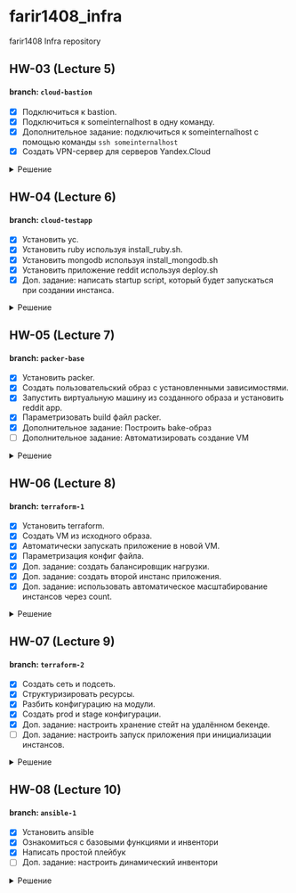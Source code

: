 # farir1408_infra
farir1408 Infra repository

## HW-03 (Lecture 5)
#### branch: `cloud-bastion`
- [X] Подключиться к bastion.
- [X] Подключиться к someinternalhost в одну команду.
- [X] Дополнительное задание: подключиться к someinternalhost с помощью команды `ssh someinternalhost`
- [X] Создать VPN-сервер для серверов Yandex.Cloud

<details><summary>Решение</summary>

* Подключение к bastion.
```editorconfig
bastion_IP = 84.201.128.185
someinternalhost_IP = 10.128.0.31
```

* Упрощаем подключение к bastion:
  В ~/.ssh/config внести:
```editorconfig
Host bastion
  Hostname 84.201.128.185
  User appuser
  IdentityFile ~/.ssh/otus_devops
```

#### В результате к bastion host можно подключиться с помощью команды: `ssh bastion`

* Подключение к someinternalhost в одну команду - `ssh someinternalhost`
  В ~/.ssh/config добавить:
```editorconfig
Host someinternalhost
  Hostname 10.128.0.31
  User appuser
  ProxyCommand ssh -W %h:%p bastion
  IdentityFile ~/.ssh/otus_devops
```

#### В результате к someinternalhost host можно подключиться с помощью команды: `ssh someinternalhost`

* Создать VPN-сервер для серверов Yandex.Cloud

Установить утилиту pritunl:
```editorconfig
cat <<EOF> setupvpn.sh
#!/bin/bash
sudo tee /etc/apt/sources.list.d/mongodb-org-4.0.list << EOF
deb https://repo.mongodb.org/apt/ubuntu bionic/mongodb-org/4.0 multiverse
EOF
sudo tee /etc/apt/sources.list.d/pritunl.list << EOF
deb http://repo.pritunl.com/stable/apt bionic main
EOF
sudo apt-key adv --keyserver hkp://keyserver.ubuntu.com --recv 9DA31620334BD75D9DCB49F368818C72E52529D4
sudo apt-key adv --keyserver hkp://keyserver.ubuntu.com --recv 7568D9BB55FF9E5287D586017AE645C0CF8E292A
sudo apt-get update && sudo apt-get install iptables
sudo apt-get --assume-yes install pritunl mongodb-server
sudo systemctl start pritunl mongodb
sudo systemctl enable pritunl mongodb
EOF
```

Запустить скрипт:
```editorconfig
sudo bash setupvpn.sh
```

Открыть в браузере веб-интерфейс pritunl `https://<адрес bastion VM>/setup`

Сгенерировать ключ для доступа к веб-интерфейсу:
```editorconfig
sudo pritunl setup-key
```

Сгенерировать пользователя для доступа к веб-интерфейсу:
```editorconfig
sudo pritunl default-password
```

Создать пользователя:
```editorconfig
username: test
PIN: 6214157507237678334670591556762
```

Настроить сервер и сохранить конфигурацию для подключения vpn.

</details>

## HW-04 (Lecture 6)
#### branch: `cloud-testapp`
- [X] Установить yc.
- [X] Установить ruby используя install_ruby.sh.
- [X] Установить mongodb используя install_mongodb.sh
- [X] Установить приложение reddit используя deploy.sh
- [X] Доп. задание: написать startup script, который будет запускаться при создании инстанса.

<details><summary>Решение</summary>

* Для установки [yandex cli](https://cloud.yandex.ru/docs/cli/operations/install-cli) выполнить команду:
```editorconfig
curl https://storage.yandexcloud.net/yandexcloud-yc/install.sh | bash
```

* Для дальнейшей работы необходимо [создать профиль](https://cloud.yandex.ru/docs/cli/operations/profile/profile-create).

* Проверить настройки профиля:
```editorconfig
yc config profile get <имя профиля>
```

#### В результате будет установлена утилита yc

* Создать виртуальную машину используя yandex cli (yc)
  В терминале выполнить команду:
```editorconfig
yc compute instance create \
  --name reddit-app \
  --hostname reddit-app \
  --memory=4 \
  --create-boot-disk image-folder-id=standard-images,image-family=ubuntu-1604-lts,size=10GB \
  --network-interface subnet-name=default-ru-central1-a,nat-ip-version=ipv4 \
  --metadata serial-port-enable=1 \
  --ssh-key ~/.ssh/otus_devops.pub
```

* Список команд для работы:
```editorconfig
yc compute instance list
yc compute instance create
yc compute instance delete
yc compute instance get
yc compute instance start/stop
```

#### В результате будет создана виртуальная машина с ubuntu16.04 `ssh yc-user@217.28.228.11`

* Подключение к созданной виртуальной машине.
```editorconfig
testapp_IP = 217.28.228.11
testapp_port = 9292
```

* Установить ruby, содержимое файла install_ruby.sh:
```editorconfig
#!/bin/bash

sudo apt update && sudo apt install -y ruby-full ruby-bundler build-essential
echo "ruby version is:"
ruby -v
echo "bundler version is:"
bundler -v
```

* Установить mongodb, содержимое файла install_mongodb.sh:
```editorconfig
#!/bin/bash

wget -qO - https://www.mongodb.org/static/pgp/server-4.2.asc | sudo apt-key add -
echo "deb [ arch=amd64,arm64 ] https://repo.mongodb.org/apt/ubuntu xenial/mongodb-org/4.2 multiverse" | sudo tee /etc/apt/sources.list.d/mongodb-org-4.2.list

sudo apt-get install -y apt-transport-https ca-certificates
sudo apt-get --assume-yes update
sudo apt-get --assume-yes install mongodb-org

sudo systemctl start mongod
sudo systemctl enable mongod

echo "MongoDB status is:"
sudo systemctl status mongod
```

* Установить приложение reddit, содержимое файла deploy.sh:
```editorconfig
#!/bin/bash

sudo apt-get install git
git clone -b monolith https://github.com/express42/reddit.git
cd reddit && bundle install

puma -d
```

* Все скрипты перед запуском необходимо сделать исполняемыми:
```editorconfig
$ sudo chmod +x *.sh
$ sudo bash install_ruby.sh
$ sudo bash install_mongodb.sh
$ sudo bash deploy.sh
```

#### В результате по адресу 217.28.228.11:9292 будет запущен веб-сервис reddit.

* написать startup script, который будет запускаться при создании инстанса.

Содержимое файла `metadata.yaml`

```editorconfig
#cloud-config
users:
  - default
  - name: yc-user
    shell: /bin/bash
    sudo: ['ALL=(ALL) NOPASSWD:ALL']
    ssh-authorized-keys:
      - ssh-rsa AAAAB3NzaC1yc2EAAAADAQABAAABAQDZkfDN3hmAb3nIx0JHuMNBtVBa7YTO5bY7NavHTpUX0uP5/ncTGvcBKhPs+ftI0yvOGgj7oALRasKMf8E4A7JnyAKqUpB0hJcTkMtQnHDHntuvgUo7LqCol5r7XBt6BfIHfVToRpJb65qGo25jHqYYa1VvgkGL0c/GwqvGO7k/TvRdVznT55sDvh7X63pe4z3U8QDI4aiwon20FL+FktdJf1se/kJJxSzUcG+k7b/kD64Jw2JTgK8Vy2K+CDDfnYwO8Wkf00GKsfgsCUHUZSDb+sC54ufR7ihzBbBIRZ2WoUXGLiGrso+z2K/QJtJQ5KijnFT/zdLu8tiupK07RPWD ovvenger@MSK-C02DC08BMD6R.local

runcmd:
  - wget -qO - https://www.mongodb.org/static/pgp/server-4.2.asc | sudo apt-key add -
  - echo "deb [ arch=amd64,arm64 ] https://repo.mongodb.org/apt/ubuntu xenial/mongodb-org/4.2 multiverse" | sudo tee /etc/apt/sources.list.d/mongodb-org-4.2.list

  - sudo apt-get install -y apt-transport-https ca-certificates
  - sudo apt-get --assume-yes update

  - sudo apt install -y ruby-full ruby-bundler build-essential mongodb-org git
  - sudo systemctl start mongod
  - sudo systemctl enable mongod

  - git clone -b monolith https://github.com/express42/reddit.git
  - cd reddit && bundle install
  - puma -d
```

* Создать виртуальную машину, используя файл metadata.yaml:
```editorconfig
yc compute instance create \
  --name reddit-app \
  --hostname reddit-app \
  --memory=4 \
  --create-boot-disk image-folder-id=standard-images,image-family=ubuntu-1604-lts,size=10GB \
  --network-interface subnet-name=default-ru-central1-a,nat-ip-version=ipv4 \
  --metadata serial-port-enable=1 \
  --metadata-from-file user-data=metadata.yaml
```

</details>

## HW-05 (Lecture 7)
#### branch: `packer-base`
- [X] Установить packer.
- [X] Создать пользовательский образ с установленными зависимостями.
- [X] Запустить виртуальную машину из созданного образа и установить reddit app.
- [X] Параметризовать build файл packer.
- [X] Дополнительное задание: Построить bake-образ
- [ ] Дополнительное задание: Автоматизировать создание VM

<details><summary>Решение</summary>

#### Установить packer

* Установить [packer](https://www.packer.io/downloads)
```editorconfig
packer -v
1.7.3
```

* Получить folder-id с помощью команды: `yc config list`

* Создать сервисный аккаунт
```editorconfig
SVC_ACCT="<придумайте имя>"
FOLDER_ID="<замените на собственный>"
yc iam service-account create --name $SVC_ACCT --folder-id $FOLDER_ID
```

* Выдать права сервисному аккаунту
```editorconfig
ACCT_ID=$(yc iam service-account get $SVC_ACCT | \
    grep ^id | \
    awk '{print $2}')
yc resource-manager folder add-access-binding --id $FOLDER_ID \
    --role editor \
    --service-account-id $ACCT_ID
```

* Создать key file для сервисного аккаунта
```editorconfig
yc iam key create --service-account-id $ACCT_ID --output <вставьте свой путь>/key.json
```

#### Создать пользовательский образ с установленными зависимостями

* Создать build файл для packer
```json
{
    "builders": [
        {
            "type": "yandex",
            "service_account_key_file": "key.json.example",
            "folder_id": "some-folder-id",
	        "zone": "ru-central1-a",
	        "subnet_id": "some-subnet-id",
	        "use_ipv4_nat": true,
            "source_image_family": "ubuntu-1604-lts",
            "image_name": "reddit-base-{{timestamp}}",
            "image_family": "reddit-base",
            "ssh_username": "ubuntu",
            "platform_id": "standard-v1"
        }
    ],
    "provisioners": [
        {
            "type": "shell",
            "script": "scripts/install_ruby.sh",
            "execute_command": "sudo {{.Path}}"
        },
        {
            "type": "shell",
            "script": "scripts/install_mongodb.sh",
            "execute_command": "sudo {{.Path}}"
        }
    ]
}
```

* Выполнить проверку синтаксиса
```editorconfig
packer validate ./ubuntu.json
```

* Собрать образ с помощью packer
```editorconfig
packer build ./ubuntu.json
```

#### Запустить виртуальную машину из созданного образа и установить reddit app

* Получить id созданного образа:
```editorconfig
yc compute image list
+----------------------+------------------------+-------------+----------------------+--------+
|          ID          |          NAME          |   FAMILY    |     PRODUCT IDS      | STATUS |
+----------------------+------------------------+-------------+----------------------+--------+
| fd8jdb89uu7ord4urmvb | reddit-base-1625578780 | reddit-base | f2el9g14ih63bjul3ed3 | READY  |
+----------------------+------------------------+-------------+----------------------+--------+
```

* Создать VM из образа:
```editorconfig
yc compute instance create \
  --name reddit-packer-app \
  --hostname reddit-packer-app \
  --memory=4 \
  --create-boot-disk image-id=fd8jdb89uu7ord4urmvb,size=10GB \
  --network-interface subnet-name=default-ru-central1-a,nat-ip-version=ipv4 \
  --metadata serial-port-enable=1 \
  --ssh-key ~/.ssh/otus_devops.pub
```

* Запустить reddit app, выполнить следующие команды в консоли VM
```editorconfig
sudo apt-get update
sudo apt-get install -y git
git clone -b monolith https://github.com/express42/reddit.git
cd reddit && bundle install
puma -d
```

* Проверить запущенное приложение в браузере
`http://vm-publick-ip:9292/`

#### Параметризовать build файл packer

* Создать файл с переменными variables.json
```json
{
    "account_key_path": "key.json.example",
    "folder_id": "some-folder-id",
    "image": "ubuntu-1604-lts",
    "subnet_id": "some-subnet-id"
}
```

* Добавить переменные в packer build файл
```json
{
    "builders": [
        {
            "type": "yandex",
            "service_account_key_file": "{{user `account_key_path`}}",
            "folder_id": "{{user `folder_id`}}",
	        "zone": "ru-central1-a",
	        "subnet_id": "{{user `subnet_id`}}",
	        "use_ipv4_nat": true,
            "source_image_family": "{{user `image`}}",
            "image_name": "reddit-base-{{timestamp}}",
            "image_family": "reddit-base",
            "ssh_username": "ubuntu",
            "platform_id": "standard-v1"
        }
    ],
    "provisioners": [
        {
            "type": "shell",
            "script": "scripts/install_ruby.sh",
            "execute_command": "sudo {{.Path}}"
        },
        {
            "type": "shell",
            "script": "scripts/install_mongodb.sh",
            "execute_command": "sudo {{.Path}}"
        }
    ]
}
```

#### Построить bake-образ

Содержимое файла immutable.json
```json
{
    "builders": [
        {
            "type": "yandex",
            "service_account_key_file": "{{user `account_key_path`}}",
            "folder_id": "{{user `folder_id`}}",
	        "zone": "ru-central1-a",
	        "subnet_id": "{{user `subnet_id`}}",
	        "use_ipv4_nat": true,
            "source_image_family": "{{user `image`}}",
            "image_name": "reddit-full-{{timestamp}}",
            "image_family": "reddit-full",
            "ssh_username": "ubuntu",
            "platform_id": "standard-v1"
        }
    ],
    "provisioners": [
        {
            "type": "shell",
            "script": "scripts/install_ruby.sh",
            "execute_command": "sudo {{.Path}}"
        },
        {
            "type": "shell",
            "script": "scripts/install_mongodb.sh",
            "execute_command": "sudo {{.Path}}"
        },
        {
            "type": "file",
            "source": "files/reddit.service",
            "destination": "/tmp/reddit.service"
        },
        {
            "type": "shell",
            "inline": [
                "sudo mv /tmp/reddit.service /etc/systemd/system/reddit.service",
                "sudo apt-get install -y git",
                "git clone -b monolith https://github.com/express42/reddit.git",
                "cd reddit && bundle install",
                "sudo systemctl daemon-reload && sudo systemctl start reddit && sudo systemctl enable reddit"
            ]
        }
    ]
}
```

</details>

## HW-06 (Lecture 8)
#### branch: `terraform-1`
- [X] Установить terraform.
- [X] Создать VM из исходного образа.
- [X] Автоматически запускать приложение в новой VM.
- [X] Параметризация конфиг файла.
- [X] Доп. задание: создать балансировщик нагрузки.
- [X] Доп. задание: создать второй инстанс приложения.
- [X] Доп. задание: использовать автоматическое масштабирование инстансов через count.

<details><summary>Решение</summary>

#### Установить terraform
* Установить [terraform](https://www.terraform.io/) используя [инструкцию](https://learn.hashicorp.com/tutorials/terraform/install-cli?in=terraform/aws-get-started#install-terraform):
```editorconfig
terraform -v
Terraform v1.0.2
```

#### Создать VM из исходного образа.

* Создать сервисный аккаунт для terraform.

* Определить provider
```terraform
terraform {
  required_providers {
    yandex = {
      source = "yandex-cloud/yandex"
    }
  }
}

provider "yandex" {
  service_account_key_file = "/key.json"
  cloud_id                 = "cloud_id"
  folder_id                = "folder_id"
  zone                     = "zone"
}
```

Для получения `cloud_id`, `folder_id` использовать команду: `yc config list`

* Загрузить модуль провайдера:
```editorconfig
terraform init
```
В результате будет скачать провайдер yandex. Вывод команды `terraform -v` станет таким:
```editorconfig
Terraform v1.0.2
on darwin_amd64
+ provider registry.terraform.io/yandex-cloud/yandex v0.61.0
```

* Добавить ресурсы для VM
```terraform
resource "yandex_compute_instance" "app" {
  name = "reddit-app-${count.index}"

  boot_disk {
    initialize_params {
      # Указать id образа созданного в предыдущем домашнем задании
      image_id = "image"
    }
  }
  network_interface {
    subnet_id = "subnet"
    nat       = true
  }
  resources {
    cores  = 2
    memory = 2
  }
}
```
Чтобы увидеть план изменений использовать команду: `terraform plan`. Знак "+" перед наименованием ресурса означает, что ресурс
будет добавлен. Далее приведены атрибуты этого ресурса. `known after apply` означает,
что данные атрибуты еще не известны terraform'у и их значения будут получены во время создания ресурса.

Для применения изменений использовать команду `terraform apply -auto-approve`. Результатом выполнения команды также будет создание файла terraform.tfstate в директории terraform.
Terraform хранит в этом файле состояние управляемых им ресурсов. Загляните в этот файл и найдите внешний IP адрес
созданного инстанса.

* Узнать публичный адрес созданной виртуальной машины

Команда `terraform show` отображает текущее состояние ресурсов в облаке. `terraform show | grep nat_ip_address` выведет публичный ip адрес созданной VM.
Однако такой способ усложняется когда в облаке много VM.

Для получения таких значений лучше использовать output. В файле outputs.tf прописать следующее содержимое:
```terraform
output "external_ip_address_app" {
  value = yandex_compute_instance.app.network_interface.0.nat_ip_address
}
```
Используем команду `terraform refresh` для того, чтобы переменные проинициализировалсь
Теперь команда `terraform output` выведет список переменных объявленных в этом файле.

* Подключение к VM по ssh

Для подключения необходимо в VM добавить публичный ключ. В блоке описания ресурса добавить:
```terraform
metadata = {
  ssh-keys = "ubuntu:${file("~/.ssh/otus_devops.pub")}"
}
```

#### Автоматически запускать приложение в новой VM

Provisioners в terraform вызываются в момент создания/удаления ресурса и позволяют выполнять команды на удаленной
или локальной машине. Их используют для запуска инструментов управления конфигурацией или начальной настройки системы.

* Определить провиженеры в ресурсе
```terraform
provisioner "file" {
  source      = "files/puma.service"
  destination = "/tmp/puma.service"
}
provisioner "remote-exec" {
  script = "files/deploy.sh"
}
```
`file` необходим для копирования Unit файла сервиса. `remote-exec` запускает скрипт установки приложения.

* Определить параметры для подключения провиженеров к VM.
```terraform
connection {
  type  = "ssh"
  host  = yandex_compute_instance.app.network_interface.0.nat_ip_address
  user  = "ubuntu"
  agent = false
  # путь до приватного ключа
  private_key = file("~/.ssh/otus_devops")
}
```

После изменений конфига необходимо пересоздать ресурс. Можно воспользоваться командой `taint` чтобы пометить ресурс, который необходимо пересоздать.
```editorconfig
terraform taint yandex_compute_instance.app
terraform plan
terraform apply
```

Теперь в браузере по адресу `http://external_ip_address_app:9292/` будет доступна стартовая страница приложения.

#### Использовать переменные для параметризации конфиг файла.

* Создать файл с описанием переменных `variables.tf`
```terraform
variable "cloud_id" {
  description = "Cloud"
}
variable "folder_id" {
  description = "Folder"
}
variable "zone" {
  description = "Zone"
  default     = "ru-central1-a"
}
variable "public_key_path" {
  description = "Path to the public key used for ssh access"
}
variable "private_key_path" {
  description = "Path to the private key used for ssh access"
}
variable "image_id" {
  description = "Image"
}
variable "subnet_id" {
  description = "Subnet"
}
variable "account_key_path" {
  description = "Path to the service account key file used for cloud access"
}
```

* Создать файл со значениями переменных `terraform.tfvars`
```terraform
cloud_id         = "cloud_id"
folder_id        = "folder_id"
public_key_path  = "~/.ssh/otus_devops.pub"
private_key_path = "~/.ssh/otus_devops"
image_id         = "image"
subnet_id        = "subnet"
account_key_path = "terraform_key.json"
```

* Использовать переменные в конфигурационном файле

Пример на основе описания провайдера
```terraform
provider "yandex" {
  service_account_key_file = var.account_key_path
  cloud_id                 = var.cloud_id
  folder_id                = var.folder_id
  zone                     = var.zone
}
```

#### Доп. задание: создать балансировщик нагрузки.

Подробнее про балансировщик нагрузки в yandex облаке [тут](https://cloud.yandex.ru/docs/network-load-balancer/concepts/)

* Создать конфигурационный файл для балансировщика `lb.tf`

* Создать целевую группу
```terraform
resource "yandex_lb_target_group" "reddit_app_target_group" {
  name = "reddit-app-group"
  folder_id = var.folder_id
  region_id = "ru-central1"

  target {
    subnet_id = var.subnet_id
    address = yandex_compute_instance.app.network_interface.0.ip_address
  }
}
```

* Создать ресурс балансировщик
```terraform
resource "yandex_lb_network_load_balancer" "reddit_lb" {
  name = "reddit-app-lb"
  folder_id = var.folder_id

  listener {
    name = "reddit-listener"
    port = 80
    target_port = 9292
    external_address_spec {
      ip_version = "ipv4"
    }
  }

  attached_target_group {
    target_group_id = yandex_lb_target_group.reddit_app_target_group.id

    healthcheck {
      name = "tcp"
      tcp_options {
        port = 9292
      }
    }
  }
}
```

* Добавить адрес балансировщик в outputs
```terraform
output "external_id_address_load_balancer" {
  value = yandex_lb_network_load_balancer.reddit_lb.listener.*.external_address_spec[0].*.address
}
```

После создания новых ресурсов приложением будет доступно по адресу `http://external_id_address_load_balancer/`
однако при недоступности инстанса `reddit-app`, приложением не будет функционировать.

#### Доп. задание: создать второй инстанс приложения

* Создать второй инстанс приложения
```terraform
resource "yandex_compute_instance" "app2" {
  name = "reddit-app2"
  metadata = {
    ssh-keys = "ubuntu:${file(var.public_key_path)}"
  }

  boot_disk {
    initialize_params {
      # Указать id образа созданного в предыдущем домашнем задании
      image_id = var.image_id
    }
  }
  network_interface {
    subnet_id = var.subnet_id
    nat       = true
  }
  resources {
    cores  = 2
    memory = 2
  }

  connection {
    type  = "ssh"
    host  = yandex_compute_instance.app2.network_interface.0.nat_ip_address
    user  = "ubuntu"
    agent = false
    # путь до приватного ключа
    private_key = file(var.private_key_path)
  }

  provisioner "file" {
    source      = "files/puma.service"
    destination = "/tmp/puma.service"
  }
  provisioner "remote-exec" {
    script = "files/deploy.sh"
  }
}
```

* Добавить инстанс в группу балансировщика
```terraform
target {
  subnet_id = var.subnet_id
  address = yandex_compute_instance.app2.network_interface.0.ip_address
}
```

После создания новых ресурсов приложением будет доступно по адресу `http://external_id_address_load_balancer/`
При недоступности инстанса с приложением `reddit-app` запросы будут обрабатываться вторым инстансом `reddit-app2`

Плюсы данного решения:
* Отказоустойчивость, если недоступен один из инстансов, приложение продолжает работать

Минусы анного решения:
* Дублирование кода для создания нового инстанса
* БД (mongodb) не масштабируется, у каждого приложения своя копия бд.

#### Доп. задание: использовать автоматическое масштабирование инстансов через count

* Автоматически масштабировать количество инстансов приложения используя `count`
```terraform
resource "yandex_compute_instance" "app" {
  name = "reddit-app-${count.index}"
  metadata = {
    ssh-keys = "ubuntu:${file(var.public_key_path)}"
  }
  count = 2

  boot_disk {
    initialize_params {
      # Указать id образа созданного в предыдущем домашнем задании
      image_id = var.image_id
    }
  }
  network_interface {
    subnet_id = var.subnet_id
    nat       = true
  }
  resources {
    cores  = 2
    memory = 2
  }

  connection {
    type  = "ssh"
    host  = self.network_interface.0.nat_ip_address
    user  = "ubuntu"
    agent = false
    # путь до приватного ключа
    private_key = file(var.private_key_path)
  }

  provisioner "file" {
    source      = "files/puma.service"
    destination = "/tmp/puma.service"
  }
  provisioner "remote-exec" {
    script = "files/deploy.sh"
  }
}
```

* Автоматически добавлять инстансы в группу
```terraform
resource "yandex_lb_target_group" "reddit_app_target_group" {
  name = "reddit-app-group"
  folder_id = var.folder_id
  region_id = "ru-central1"

  dynamic "target" {
    for_each = yandex_compute_instance.app.*.network_interface.0.ip_address
    content {
      subnet_id = var.subnet_id
      address = target.value
    }
  }
}
```

* В outputs выводить адреса всех созданных инстансов
```terraform
output "external_ip_address_app" {
  value = yandex_compute_instance.app[*].network_interface.0.nat_ip_address
}
```

Плюсы данного решения:
* Отказоустойчивость, если недоступен один из инстансов, приложение продолжает работать
* Автоматическое масштабирование, создание копий инстансов по шаблону

Минусы анного решения:
* БД (mongodb) не масштабируется, у каждого приложения своя копия бд.

</details>


## HW-07 (Lecture 9)
#### branch: `terraform-2`
- [X] Создать сеть и подсеть.
- [X] Структуризировать ресурсы.
- [X] Разбить конфигурацию на модули.
- [X] Создать prod и stage конфигурации.
- [X] Доп. задание: настроить хранение стейт на удалённом бекенде.
- [ ] Доп. задание: настроить запуск приложения при инициализации инстансов.

<details><summary>Решение</summary>

#### Создать сеть и подсеть

* В файле `main.tf` описать 2 ресурса: сеть и подсеть
```terraform
resource "yandex_vpc_network" "app-network" {
  name = "app-network"
}

resource "yandex_vpc_subnet" "app-subnet" {
  name = "app-subnet"
  zone = var.zone
  network_id = yandex_vpc_network.app-network.id
  v4_cidr_blocks = ["192.168.10.0/24"]
}
```

После применения изменений будет созданы 3 ресурса, VM, сеть и подсеть. Сеть и подсеть будут созданы друг за другом
так как присутствует зависимость на `app-network.id`. Чтобы сделать зависимость VM от ресурса подсеть
необходимо явно указать это. Ссылку в одном ресурсе на атрибуты другого тераформ
понимает как зависимость одного ресурса от другого. Это влияет
на очередность создания и удаления ресурсов при применении
изменений.

```terraform
...
network_interface {
  subnet_id = yandex_vpc_subnet.app-subnet.id
  nat = true
}
...
```

#### Структуризировать ресурсы

* Создать образы для приложения и бд

Для создания 2х VM с приложением и базой данных, необходимо с помощью packer создать 2 новых образа.
В образе с приложением должен быть установлен ruby, в образе с базой данных необходимо установить и запустить mongod.

* Создать две VM

app.tf
```terraform
resource "yandex_compute_instance" "app" {
  name = "reddit-app"
  labels = {
    tags = "reddit-app"
  }
  metadata = {
    ssh-keys = "ubuntu:${file(var.public_key_path)}"
  }

  resources {
    cores = 2
    memory = 2
  }

  boot_disk {
    initialize_params {
      image_id = var.app_disk_image
    }
  }
  network_interface {
    subnet_id = yandex_vpc_subnet.app-subnet.id
    nat = true
  }
}
```

db.tf
```terraform
resource "yandex_compute_instance" "db" {
  name = "reddit-db"
  labels = {
    tags = "reddit-db"
  }
  metadata = {
    ssh-keys = "ubuntu:${file(var.public_key_path)}"
  }

  resources {
    cores  = 2
    memory = 2
  }

  boot_disk {
    initialize_params {
      image_id = var.db_disk_image
    }
  }

  network_interface {
    subnet_id = yandex_vpc_subnet.app-subnet.id
    nat = true
  }
}
```

variables.tf
```terraform
...
variable "app_disc_image" {
  description = "Disk image for reddit app"
  default = "reddit-app-base"
}
variable "db_disc_image" {
  description = "Disk image for reddit db"
  default = "mongodb-base"
}
...
```

* Создать конфигурацию для сети

vpc.tf
```terraform
resource "yandex_vpc_network" "app-network" {
  name = "app-network"
}
resource "yandex_vpc_subnet" "app-subnet" {
  name = "app-subnet"
  zone = "ru-central1-a"
  network_id = yandex_vpc_network.app-network.id
  v4_cidr_blocks = ["192.168.10.0/24"]
}
```

* Отедактировать main и outputs

main.tf
```terraform
provider "yandex" {
  service_account_key_file = var.service_account_key_file
  cloud_id = var.cloud_id
  folder_id = var.folder_id
  zone = var.zone
}
```

outputs.tf
```terraform
output "external_ip_address_app" {
  value = yandex_compute_instance.app.network_interface.0.nat_ip_address
}
output "external_ip_address_db" {
  value = yandex_compute_instance.db.network_interface.0.nat_ip_address
}
```

#### Разбить конфигурацию на модули

* Создать модуль app

Содержимое директории с модулем:
```editorconfig
modules/app
├── docs.md
├── main.tf
├── outputs.tf
└── variables.tf
```

Содержимое файла main.tf
```terraform
resource "yandex_compute_instance" "app" {
  name = "reddit-app"
  metadata = {
    ssh-keys = "ubuntu:${file(var.public_key_path)}"
  }
  labels = {
    tags = "reddit-app"
  }

  resources {
    cores  = 2
    memory = 2
  }

  boot_disk {
    initialize_params {
      image_id = var.app_disc_image
    }
  }
  network_interface {
    subnet_id = var.subnet_id
    nat       = true
  }
}
```

Содержимое файла variables.tf
```terraform
variable "app_disc_image" {
  description = "Disk image for reddit app"
  default = "reddit-app-base"
}
variable "public_key_path" {
  description = "Path to the public key used for ssh access"
}
variable subnet_id {
  description = "Subnets for modules"
}
```

Содержимое файла outputs.tf
```terraform
output "external_ip_address_app" {
  value = yandex_compute_instance.app.network_interface.0.nat_ip_address
}
```

Для автоматической генерации документации использовать утилиту [terraform-docs](https://github.com/terraform-docs/terraform-docs)

* Отредактировать файл main.tf

Содержимое файла main.tf с использованием модулей
```terraform
provider "yandex" {
  service_account_key_file = var.account_key_path
  cloud_id                 = var.cloud_id
  folder_id                = var.folder_id
  zone                     = var.zone
  version                  = 0.35
}

module "app" {
  source = "./modules/app"
  public_key_path = var.public_key_path
  app_disc_image = var.app_disc_image
  subnet_id = var.subnet_id
}

module "db" {
  source = "./modules/db"
  public_key_path = var.public_key_path
  db_disc_image = var.db_disc_image
  subnet_id = var.subnet_id
}
```

Для начала работы с модулями их нужно загрузить из указанного источника с помощью команды: `terraform get`

* Отредактировать файл outputs.tf для получения значений из модулей
```terraform
output "external_ip_address_app" {
  value = module.app.external_ip_address_app
}
output "external_ip_address_db" {
  value = module.db.external_ip_address_db
}
```

Основную задачу, которую решают модули - это увеличивают
переиспользуемость кода и помогают нам следовать принципу DRY.
Инфраструктуру, которую мы описали в модулях, теперь можно
использовать на разных стадиях нашего конвейера непрерывной
поставки с необходимыми нам изменениями.

#### Создать prod и stage конфигурации

* Создать prod конфигурацию

Содержимое директории prod
```editorconfig
prod
├── main.tf
├── outputs.tf
├── terraform.tfvars
└── variables.tf
```

* Отредактировать main.tf для использования модулей
```terraform
provider "yandex" {
  service_account_key_file = var.account_key_path
  cloud_id                 = var.cloud_id
  folder_id                = var.folder_id
  zone                     = var.zone
  version                  = 0.35
}

module "app" {
  source = "../modules/app"
  public_key_path = var.public_key_path
  app_disc_image = var.app_disc_image
  subnet_id = var.subnet_id
}

module "db" {
  source = "../modules/db"
  public_key_path = var.public_key_path
  db_disc_image = var.db_disc_image
  subnet_id = var.subnet_id
}
```

#### Доп. задание: настроить хранение стейт на удалённом бекенде.

Состояние Terraform описывает текущую развернутую инфраструктуру и хранится в файлах с расширением .tfstate.
Файл состояния создается после развертывания инфраструктуры и может быть сразу загружен в Object Storage.
Загруженный файл состояния будет обновляться после изменений созданной инфраструктуры.

* Создать [статические ключи доступа](https://cloud.yandex.ru/docs/iam/concepts/authorization/access-key) совместимые с AWS API

По [инструкции](https://cloud.yandex.ru/docs/iam/operations/sa/create-access-key)
создать статические ключи доступа. В результате key_id нужно поместить в access_key, а secret в secret_key.
```editorconfig
access_key:
  id: some-id
  service_account_id: some-account-id
  created_at: "2021-07-19T20:33:42.790725131Z"
  key_id: acces-key-id
secret: secret-key-id
```

* Создать backet для хранения .tfstate

Создать ресурс `yandex_storage_bucket` и применить изменения `terraform apply`
```terraform
resource "yandex_storage_bucket" "terraform" {
  access_key = "access-key"
  secret_key = "secret-key"
  bucket = "terraform-hw"
}
```

Либо создать его используя web-интерфейс yandex cloud.

* Создать файл backend.tf с описанием бэкенда для хранения .tfstate

```terraform
terraform {
  backend "s3" {
    endpoint   = "storage.yandexcloud.net"
    bucket     = "terraform-hw"
    region     = "ru-central1"
    key        = "prod/terraform.tfstate"
    access_key = "access-key"
    secret_key = "secret-key"

    skip_region_validation      = true
    skip_credentials_validation = true
  }
}
```

</details>

## HW-08 (Lecture 10)
#### branch: `ansible-1`
- [X] Установить ansible
- [X] Ознакомиться с базовыми функциями и инвентори
- [X] Написать простой плейбук
- [ ] Доп. задание: настроить динамический инвентори

<details><summary>Решение</summary>

#### Установить ansible

* Проверить, что установлен python, рекомендуемая версия 2.7
```editorconfig
python --version
```

* [Установить ansible](https://docs.ansible.com/ansible/latest/installation_guide/intro_installation.html) используя pip или easy_install
```editorconfig
$ ansible --version
ansible [core 2.11.3]
  config file = None
  ...
  python version = 3.9.6 (default, Jun 29 2021, 06:20:32) [Clang 12.0.0 (clang-1200.0.32.29)]
  jinja version = 3.0.1
  libyaml = True
```

#### Ознакомиться с базовыми функциями и инвентори

Ansible управляет инстансами виртуальных машин (c Linux ОС) используя
SSH-соединение. Поэтому для управление инстансом при помощи Ansible
нам нужно убедиться, что есть возможность подключиться к нему по SSH.
Для управления хостами при помощи Ansible на них также должен быть
установлен Python >=2.7

* Поднять инфраструктуру, описанную в terraform/stage директории

* Создать inventory файл, с описанием инфраструктуры
```ini
appserver ansible_host=app_host_ip ansible_user=ubuntu \
 ansible_private_key_file=~/.ssh/otus_devops
```

Убедимся, что ansible может управлять хостом
```editorconfig
ansible appserver -i ./inventory -m ping
appserver | SUCCESS => {
    "ansible_facts": {
        "discovered_interpreter_python": "/usr/bin/python3"
    },
    "changed": false,
    "ping": "pong"
}
```

Модуль `ping` позволяет протестировать соединение с хостом, как видно из результата применения команды на хсте ничего не было изменено.

* Повторить те же действия для инстанса db

* Создать конфигурационный файл для ansible

```editorconfig
[defaults]
inventory = ./inventory
remote_user = ubuntu
private_key_file = ~/.ssh/otus_devops
host_key_checking = False
retry_files_enabled = False
```

Теперь можно упростить инвентори файл:
```ini
appserver ansible_host=app_ip
dbserver ansible_host=db_ip
```

После создания конфигурационного файла формат ansible команд будет следующий:
```editorconfig
$ ansible dbserver -m command -a uptime
dbserver | CHANGED | rc=0 >>
 12:14:47 up  3:13,  1 user,  load average: 0.04, 0.02, 0.00
```

* Определить группы хостов

Управлять при помощи Ansible отдельными хостами становится
неудобно, когда этих хостов становится более одного.
В инвентори файле можно определить группу хостов для управления
конфигурацией сразу нескольких хостов.
Список хостов указывается под названием группы, каждый новый хост
указывается в новой строке.

```ini
[app] # ⬅ Это название группы
appserver ansible_host=host_ip # ⬅ Cписок хостов в данной группе

[db]
dbserver ansible_host=db_ip
```

Проверка:
```editorconfig
$ ansible app -m ping
appserver | SUCCESS => {
    "ansible_facts": {
        "discovered_interpreter_python": "/usr/bin/python3"
    },
    "changed": false,
    "ping": "pong"
}
```

* Использовать yaml инвентори
```yaml
app:
  hosts:
    appserver:
      ansible_host: app_ip
db:
  hosts:
    dbserver:
      ansible_host: db_ip
```

Проверка:
```editorconfig
$ ansible all -i ./inventory.yml -m ping
appserver | SUCCESS => {
    "ansible_facts": {
        "discovered_interpreter_python": "/usr/bin/python3"
    },
    "changed": false,
    "ping": "pong"
}
dbserver | SUCCESS => {
    "ansible_facts": {
        "discovered_interpreter_python": "/usr/bin/python3"
    },
    "changed": false,
    "ping": "pong"
}
```

* Выполнить команды для проверки наличия библиотек на хостах

Проверка `ruby`
```editorconfig
$ ansible app -m command -a 'ruby -v'
appserver | CHANGED | rc=0 >>
ruby 2.3.1p112 (2016-04-26) [x86_64-linux-gnu]
```

Проверка `mongod`
```editorconfig
$ ansible db -m command -a 'systemctl status mongod'
dbserver | CHANGED | rc=0 >>
* mongod.service - MongoDB Database Server
   Loaded: loaded (/lib/systemd/system/mongod.service; enabled; vendor preset: enabled)
   Active: active (running) since Tue 2021-07-27 09:01:25 UTC; 3h 23min ago
     Docs: https://docs.mongodb.org/manual
 Main PID: 651 (mongod)
   CGroup: /system.slice/mongod.service
           `-651 /usr/bin/mongod --config /etc/mongod.conf

Jul 27 09:01:25 fhmlunq2u4pj4f378onl systemd[1]: Started MongoDB Database Server.
```

* Склонировать репозиторий используя anible
```editorconfig
$ ansible app -m git -a \
 'repo=https://github.com/express42/reddit.git dest=/home/ubuntu/reddit'
appserver | CHANGED => {
    "after": "5c217c565c1122c5343dc0514c116ae816c17ca2",
    "ansible_facts": {
        "discovered_interpreter_python": "/usr/bin/python3"
    },
    "before": null,
    "changed": true
}
```

Повторный запуск покажет, что репозиторий уже склонирован и никаких изменений не произошло
```editorconfig
$ ansible app -m git -a \
 'repo=https://github.com/express42/reddit.git dest=/home/ubuntu/reddit'
appserver | SUCCESS => {
    "after": "5c217c565c1122c5343dc0514c116ae816c17ca2",
    "ansible_facts": {
        "discovered_interpreter_python": "/usr/bin/python3"
    },
    "before": "5c217c565c1122c5343dc0514c116ae816c17ca2",
    "changed": false,
    "remote_url_changed": false
}
```

#### Написать простой плейбук

* Создать плейбук
```yaml
- name: Clone
  hosts: app
  tasks:
    - name: Clone repo
      git:
        repo: https://github.com/express42/reddit.git
        dest: /home/ubuntu/reddit
```

* Запустить плейбук

Перед выполнением необходимо удалить склонированный репозиторий
`ansible app -m command -a 'rm -rf ~/reddit'`

```editorconfig
ansible-playbook clone.yml

PLAY [Clone] ***********************************************************************************************************************************************************************************************************

TASK [Gathering Facts] *************************************************************************************************************************************************************************************************
ok: [appserver]

TASK [Clone repo] ******************************************************************************************************************************************************************************************************
changed: [appserver]

PLAY RECAP *************************************************************************************************************************************************************************************************************
appserver                  : ok=2    changed=1    unreachable=0    failed=0    skipped=0    rescued=0    ignored=0
```

</details>
